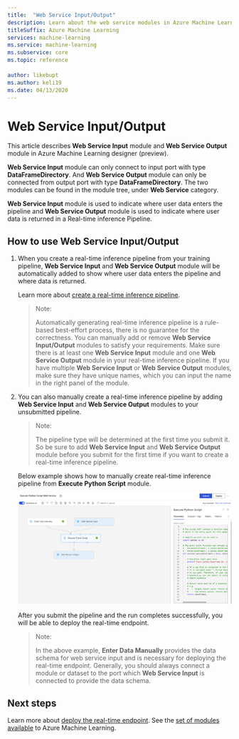 ```yaml
---
title:  "Web Service Input/Output"
description: Learn about the web service modules in Azure Machine Learning designer (preview)
titleSuffix: Azure Machine Learning
services: machine-learning
ms.service: machine-learning
ms.subservice: core
ms.topic: reference

author: likebupt
ms.author: keli19
ms.date: 04/13/2020
---
```

# Web Service Input/Output

This article describes **Web Service Input** module and **Web Service Output** module in Azure Machine Learning designer (preview).

**Web Service Input** module can only connect to input port with type **DataFrameDirectory**. And **Web Service Output** module can only be connected from output port with type **DataFrameDirectory**. The two modules can be found in the module tree, under **Web Service** category. 

**Web Service Input** module is used to indicate where user data enters the pipeline and **Web Service Output** module is used to indicate where user data is returned in a Real-time inference Pipeline.

## How to use Web Service Input/Output

1. When you create a real-time inference pipeline from your training pipeline, **Web Service Input** and **Web Service Output** module will be automatically added to show where user data enters the pipeline and where data is returned. 

   Learn more about [create a real-time inference pipeline](https://docs.microsoft.com/azure/machine-learning/tutorial-designer-automobile-price-deploy#create-a-real-time-inference-pipeline).

   > Note:
   >
   > Automatically generating real-time inference pipeline is a rule-based best-effort process, there is no guarantee for the correctness. You can manually add or remove **Web Service Input/Output** modules to satisfy your requirements. Make sure there is at least one **Web Service Input** module and one **Web Service Output** module in your real-time inference pipeline. If you have multiple **Web Service Input** or **Web Service Output** modules, make sure they have unique names, which you can input the name in the right panel of the module.

2. You can also manually create a real-time inference pipeline by adding **Web Service Input** and **Web Service Output** modules to your unsubmitted pipeline.

   > Note:
   >
   > The pipeline type will be determined at the first time you submit it. So be sure to add **Web Service Input** and **Web Service Output** module before you submit for the first time if you want to create a real-time inference pipeline.

   Below example shows how to manually create real-time inference pipeline from **Execute Python Script** module. 

   ![Example](media/module/web-service-input-output-example.png)
   
   After you submit the pipeline and the run completes successfully, you will be able to deploy the real-time endpoint.
   
   > Note:
   >
   > In the above example, **Enter Data Manually** provides the data schema for web service input and is necessary for deploying the real-time endpoint. Generally, you should always connect a module or dataset to the port which **Web Service Input** is connected to provide the data schema.
   
## Next steps
Learn more about [deploy the real-time endpoint](https://docs.microsoft.com/azure/machine-learning/tutorial-designer-automobile-price-deploy#deploy-the-real-time-endpoint).
See the [set of modules available](module-reference.md) to Azure Machine Learning.